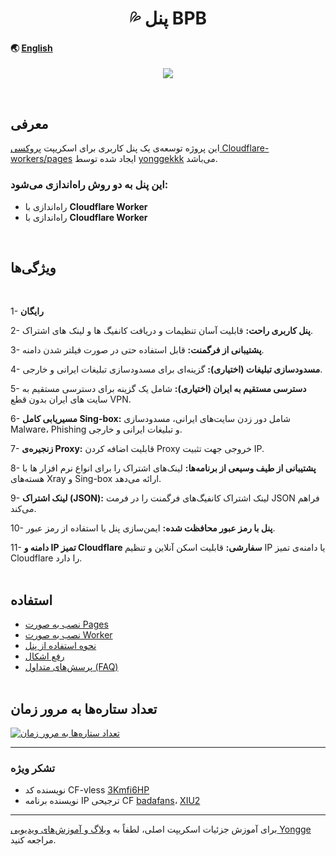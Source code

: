 <!-- language: lang-html -->
<h1 align="center">💦 پنل BPB</h1>

#### 🌏 [English](README.md)

<p align="center">
  <img src="docs/assets/images/Panel.jpg">
</p>
<br>

## معرفی

این پروژه توسعه‌ی یک پنل کاربری برای اسکریپت <a href="https://github.com/yonggekkk/Cloudflare-workers-pages-vless">پروکسی Cloudflare-workers/pages</a> ایجاد شده توسط <a href="https://github.com/yonggekkk">yonggekkk</a> می‌باشد.

### این پنل به دو روش راه‌اندازی می‌شود:

- راه‌اندازی با **Cloudflare Worker**
- راه‌اندازی با **Cloudflare Worker**
<br>

## ویژگی‌ها

<br>

1- **رایگان**
  
2- **پنل کاربری راحت:** قابلیت آسان تنظیمات و دریافت کانفیگ ها و لینک های اشتراک.

3- **پشتیبانی از فرگمنت:** قابل استفاده حتی در صورت فیلتر شدن دامنه.

4- **مسدودسازی تبلیغات (اختیاری):** گزینه‌ای برای مسدودسازی تبلیغات ایرانی و خارجی.

5- **دسترسی مستقیم به ایران (اختیاری):** شامل یک گزینه برای دسترسی مستقیم به سایت های ایران بدون قطع VPN.
   
6- **مسیریابی کامل Sing-box:** شامل دور زدن سایت‌های ایرانی، مسدودسازی Malware، Phishing و تبلیغات ایرانی و خارجی.

7- **زنجیره‌ی Proxy:** قابلیت اضافه کردن Proxy خروجی جهت تثبیت IP.

8- **پشتیبانی از طیف وسیعی از برنامه‌ها:** لینک‌های اشتراک را برای انواع نرم افزار ها با هسته‌های Xray و Sing-box ارائه می‌دهد.

9- **لینک اشتراک (JSON):** لینک‌ اشتراک کانفیگ‌های فرگمنت را در فرمت JSON فراهم می‌کند.

10- **پنل با رمز عبور محافظت شده:** ایمن‌سازی پنل با استفاده از رمز عبور.

11- **دامنه و IP تمیز Cloudflare سفارشی:** قابلیت اسکن آنلاین و تنظیم IP یا دامنه‌ی تمیز Cloudflare را دارد.
<br><br>

## استفاده

- [نصب به صورت Pages](docs/pages_installation_fa.md)
- [نصب به صورت Worker](docs/worker_installation_fa.md)
- [نحوه استفاده از پنل](docs/configuration.md)
- [رفع اشکال](docs/troubleshooting.md)
- [پرسش‌های متداول (FAQ)](docs/faq.md)
<br><br>

## تعداد ستاره‌ها به مرور زمان

[![تعداد ستاره‌ها به مرور زمان](https://starchart.cc/bia-pain-bache/BPB-Worker-Panel.svg?variant=adaptive)](https://starchart.cc/bia-pain-bache/BPB-Worker-Panel)

---
### تشکر ویژه

- نویسنده کد CF-vless <a href="https://github.com/3Kmfi6HP/EDtunnel">3Kmfi6HP</a>
- نویسنده برنامه IP ترجیحی CF <a href="https://github.com/badafans/Cloudflare-IP-SpeedTest">badafans</a>، <a href="https://github.com/XIU2/CloudflareSpeedTest">XIU2</a>

---
برای آموزش جزئیات اسکریپت اصلی، لطفاً به <a href="https://ygkkk.blogspot.com/2023/07/cfworkers-vless.html">وبلاگ و آموزش‌های ویدیویی Yongge</a> مراجعه کنید.


